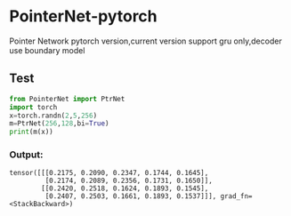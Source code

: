 # PointerNet-pytorch
Pointer Network pytorch version,current version support gru only,decoder use boundary model

## Test
```python
from PointerNet import PtrNet
import torch
x=torch.randn(2,5,256)
m=PtrNet(256,128,bi=True)
print(m(x))
```
### Output: 
    
    tensor([[[0.2175, 0.2090, 0.2347, 0.1744, 0.1645],
             [0.2174, 0.2089, 0.2356, 0.1731, 0.1650]],
            [[0.2420, 0.2518, 0.1624, 0.1893, 0.1545],
             [0.2407, 0.2503, 0.1661, 0.1893, 0.1537]]], grad_fn=<StackBackward>)
